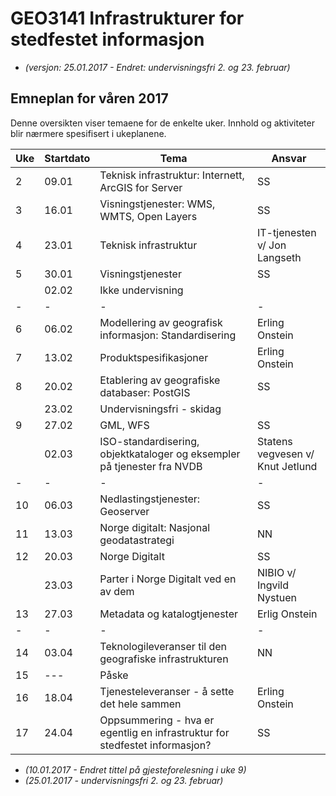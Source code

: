# GEO3141 Infrastrukturer for stedfestet informasjon

- *(versjon: 25.01.2017 - Endret: undervisningsfri 2. og 23. februar)*

## Emneplan for våren 2017

Denne oversikten viser temaene for de enkelte uker. Innhold og aktiviteter blir nærmere spesifisert i ukeplanene.

Uke |Startdato |Tema |Ansvar
--- | --- | --- | ---
2 |09.01 |Teknisk infrastruktur: Internett, ArcGIS for Server |SS
3 |16.01 |Visningstjenester: WMS, WMTS, Open Layers |SS
4 |23.01 |Teknisk infrastruktur |IT-tjenesten v/ Jon Langseth
5 |30.01 |Visningstjenester |SS
| |02.02 |Ikke undervisning |
- | - | - | -
6 |06.02 |Modellering av geografisk informasjon: Standardisering |Erling Onstein
7 |13.02 |Produktspesifikasjoner |Erling Onstein
8 |20.02 |Etablering av geografiske databaser: PostGIS |SS
| |23.02 |Undervisningsfri - skidag|
9 |27.02 |GML, WFS |SS
| |02.03 |ISO-standardisering, objektkataloger og eksempler på tjenester fra NVDB |Statens vegvesen v/ Knut Jetlund
- | - | - | -
10 |06.03 |Nedlastingstjenester: Geoserver |SS
11 |13.03 |Norge digitalt: Nasjonal geodatastrategi |NN
12 |20.03 |Norge Digitalt |SS
| |23.03 |Parter i Norge Digitalt ved en av dem |NIBIO v/ Ingvild Nystuen
13 |27.03 |Metadata og katalogtjenester |Erlig Onstein
- | - | - | -
14 |03.04 |Teknologileveranser til den geografiske infrastrukturen| NN
15 |--- |Påske
16 |18.04 |Tjenesteleveranser - å sette det hele sammen |Erling Onstein
17 |24.04 |Oppsummering - hva er egentlig en infrastruktur for stedfestet informasjon? |SS

- *(10.01.2017 - Endret tittel på gjesteforelesning i uke 9)*
- *(25.01.2017 - undervisningsfri 2. og 23. februar)*

